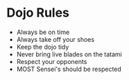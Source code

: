 Dojo Rules
==========
* Always be on time
* Always take off your shoes
* Keep the dojo tidy
* Never bring live blades on the tatami
* Respect your opponents
* MOST Sensei's should be respected
